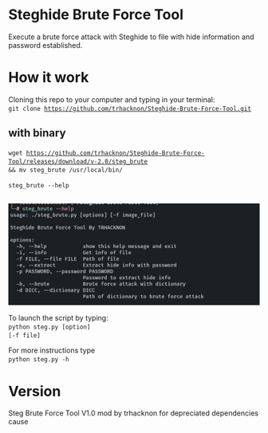 # Steghide Brute Force Tool
Execute a brute force attack with Steghide to file with hide information and password established.

# How it work
Cloning this repo to your computer and typing in your terminal:<br/>
<code>git clone https://github.com/trhacknon/Steghide-Brute-Force-Tool.git</code>

## with binary

<code>wget https://github.com/trhacknon/Steghide-Brute-Force-Tool/releases/download/v-2.0/steg_brute && mv steg_brute /usr/local/bin/</code>

<code>steg_brute --help</code>

##
<p align="center"><img src="./Screenshot_2023-02-15-02-29-05-568-edit_com.termux.jpg" alt="steg_brute usage"></p>


To launch the script by typing:<br/>
<code>python steg.py [option] [-f file]</code>

For more instructions type<br/>
<code>python steg.py -h</code>

# Version
Steg Brute Force Tool V1.0
mod by trhacknon for depreciated dependencies cause
